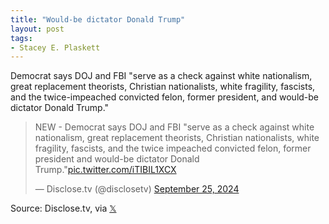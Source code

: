 ```yaml
---
title: "Would-be dictator Donald Trump"
layout: post
tags:
- Stacey E. Plaskett
---
```


Democrat says DOJ and FBI "serve as a check against white nationalism, great replacement theorists, Christian nationalists, white fragility, fascists, and the twice-impeached convicted felon, former president, and would-be dictator Donald Trump."

<blockquote class="twitter-tweet"><p lang="en" dir="ltr">NEW - Democrat says DOJ and FBI &quot;serve as a check against white nationalism, great replacement theorists, Christian nationalists, white fragility, fascists, and the twice impeached convicted felon, former president and would-be dictator Donald Trump.&quot;<a href="https://t.co/iTIBIL1XCX">pic.twitter.com/iTIBIL1XCX</a></p>&mdash; Disclose.tv (@disclosetv) <a href="https://twitter.com/disclosetv/status/1839033328067899691?ref_src=twsrc%5Etfw">September 25, 2024</a></blockquote> <script async src="https://platform.twitter.com/widgets.js" charset="utf-8"></script>

Source: Disclose.tv, via [𝕏](https://x.com)
